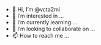 - 👋 Hi, I’m @vcta2mi
- 👀 I’m interested in ...
- 🌱 I’m currently learning ...
- 💞️ I’m looking to collaborate on ...
- 📫 How to reach me ...

<!---
vcta2mi/vcta2mi is a ✨ special ✨ repository because its `README.md` (this file) appears on your GitHub profile.
You can click the Preview link to take a look at your changes.
--->
